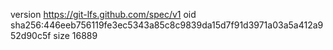 version https://git-lfs.github.com/spec/v1
oid sha256:446eeb756119fe3ec5343a85c8c9839da15d7f91d3971a03a5a412a952d90c5f
size 16889
